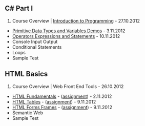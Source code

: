## C# Part I

1. Course Overview | [Introduction to Programming](TelerikAcademy/blob/master/csharppart1/1.IntroductionToProgramming) - 27.10.2012
* [Primitive Data Types and Variables Demos](TelerikAcademy/blob/master/csharppart1/2.PrimitiveDataTypesAndVariables) - 3.11.2012
* [Operators Expressions and Statements](TelerikAcademy/blob/master/csharppart1/3.OperatorsExpressionsAndStatements) - 10.11.2012
* Console Input Output
* Conditional Statements
* Loops
* Sample Test

## HTML Basics

1. Course Overview | Web Front End Tools - 26.10.2012
* [HTML Fundamentals](TelerikAcademy/blob/master/html-basics/2.HTMLFundamentals) - ([assignment](TelerikAcademy/blob/master/html-basics/2.HTMLFundamentals/README.md)) - 2.11.2012
* [HTML Tables](TelerikAcademy/blob/master/html-basics/3.HTMLTables) - ([assignment](TelerikAcademy/blob/master/html-basics/3.HTMLTables/README.md)) - 9.11.2012
* [HTML Forms Frames](TelerikAcademy/blob/master/html-basics/4.HTMLFormsFrames) - ([assignment](TelerikAcademy/blob/master/html-basics/4.HTMLFormsFrames/README.md)) - 9.11.2012
* Semantic Web
* Sample Test